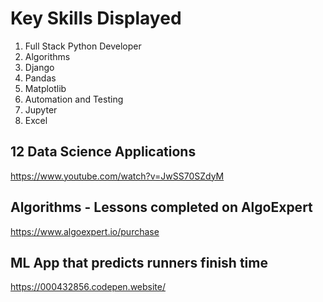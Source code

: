 # Key Skills Displayed
1) Full Stack Python Developer
2) Algorithms
3) Django
4) Pandas
5) Matplotlib
6) Automation and Testing
7) Jupyter
8) Excel

## 12 Data Science Applications
https://www.youtube.com/watch?v=JwSS70SZdyM

## Algorithms - Lessons completed on AlgoExpert
https://www.algoexpert.io/purchase

## ML App that predicts runners finish time
https://000432856.codepen.website/
